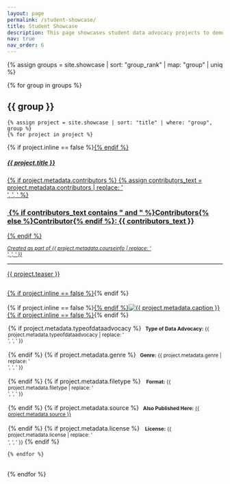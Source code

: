 ```yaml
---
layout: page
permalink: /student-showcase/
title: Student Showcase
description: This page showcases student data advocacy projects to demonstrate the types and potentials of projects afforded by the resources in the Data Advocacy for All Toolkit.
nav: true
nav_order: 6
---
```


<style>
  hr.rounded {
  border-top: 1px solid #bbb;
  border-radius: 1px;
}

</style>
 
{% assign groups = site.showcase | sort: "group_rank" | map: "group" | uniq %} 

{% for group in groups %}

## {{ group }}

	{% assign project = site.showcase | sort: "title" | where: "group", group %}
	{% for project in project %}


<p>
    <div class="card {% if project.inline == false %}hoverable{% endif %}">
        <div class="row no-gutters">
            <div class="team col-sm-8 col-md-7">
                <div class="card-body">
                    {% if project.inline == false %}<a href="{{ project.url | relative_url }}">{% endif %}
                    <h5 class="card-title">{{ project.title }}</h5>
                    {% if project.metadata.contributors %}
			    {% assign contributors_text = project.metadata.contributors | replace: '<br />', ', ' %}
			    <h3 class="card-text">
				    <i class="fa-solid fa-people-group"></i>
				    <b>&nbsp;{% if contributors_text contains " and " %}Contributors{% else %}Contributor{% endif %}:</b> {{ contributors_text }}
			    </h3>
			    {% endif %}
                    <p class="card-text">
			    <small><i>Created as part of {{ project.metadata.courseinfo | replace: '<br />', ', ' }}</i></small><br></p>
			    <hr class="rounded">
			    <p class="card-text">
			    {{ project.teaser }}
			    <small><br><br></small>
                    </p>
                    {% if project.inline == false %}</a>{% endif %}
                </div></div>
		<div class="col-sm-4 col-md-5">
                <br>{% if project.inline == false %}<a href="{{ project.url | relative_url }}">{% endif %}<img src="{{ '/assets/img/' | append: project.metadata.image | relative_url }}" class="card-img img-fluid max-width: 80%" alt="{{ project.metadata.caption }}" />{% if project.inline == false %}</a>{% endif %}
                    <div class="card-body" style="margin: 2px;">
			<p class="card-text">
			{% if project.metadata.typeofdataadvocacy %}
                        <small class="test-muted"><i class="fa-solid fa-layer-group"></i><b>&nbsp; Type of Data Advocacy:</b> {{ project.metadata.typeofdataadvocacy | replace: '<br />', ', ' }}</small><br><br>
			{% endif %}
			{% if project.metadata.genre %}
			<small class="test-muted"><i class="fa-solid fa-bars-staggered"></i><b>&nbsp; Genre:</b> {{ project.metadata.genre | replace: '<br />', ', ' }}</small><br><br>
			{% endif %}
			{% if project.metadata.filetype %}
			<small class="test-muted">&nbsp;<i class="fa-solid fa-file"></i><b>&nbsp; Format:</b> {{ project.metadata.filetype | replace: '<br />', ', ' }}</small> <br><br>
			{% endif %}
			{% if project.metadata.source %}
			<small class="test-muted"><i class="fa-solid fa-link"></i><b>&nbsp; Also Published Here:</b> <a href="{{ project.metadata.source }}">{{ project.metadata.source }}</a></small><br><br>
			{% endif %}
			{% if project.metadata.license %}
			<small class="test-muted">&nbsp;<i class="fa-solid fa-quote-left"></i><b>&nbsp; License:</b> {{ project.metadata.license | replace: '<br />', ', ' }}</small> 
			{% endif %}
                    </p>
		    </div>
            </div>
            </div>
        </div>
</p>

	{% endfor %}
<br>
{% endfor %}
